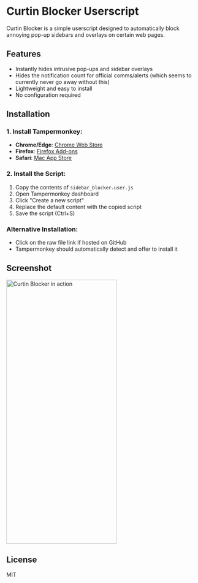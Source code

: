 # Curtin Blocker Userscript

Curtin Blocker is a simple userscript designed to automatically block annoying pop-up sidebars and overlays on certain web pages.

## Features

- Instantly hides intrusive pop-ups and sidebar overlays
- Hides the notification count for official comms/alerts (which seems to currently never go away without this)
- Lightweight and easy to install
- No configuration required

## Installation

### 1. Install Tampermonkey:

- **Chrome/Edge**: [Chrome Web Store](https://chrome.google.com/webstore/detail/tampermonkey/dhdgffkkebhmkfjojejmpbldmpobfkfo)
- **Firefox**: [Firefox Add-ons](https://addons.mozilla.org/en-US/firefox/addon/tampermonkey/)
- **Safari**: [Mac App Store](https://apps.apple.com/us/app/tampermonkey/id1482490089)

### 2. Install the Script:

1. Copy the contents of `sidebar_blocker.user.js`
2. Open Tampermonkey dashboard
3. Click "Create a new script"
4. Replace the default content with the copied script
5. Save the script (Ctrl+S)

### Alternative Installation:

- Click on the raw file link if hosted on GitHub
- Tampermonkey should automatically detect and offer to install it

## Screenshot

<img width="288" height="689" alt="Curtin Blocker in action" src="https://github.com/user-attachments/assets/392de2db-7d8c-4ecd-85de-94e1b421a18d" />

## License

MIT
